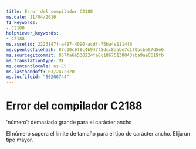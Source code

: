 ```yaml
---
title: Error del compilador C2188
ms.date: 11/04/2016
f1_keywords:
- C2188
helpviewer_keywords:
- C2188
ms.assetid: 2223147f-e487-4090-acdf-75ba4e1114f6
ms.openlocfilehash: 87c20c6f8c4b947f5dcc8aabe7c1f0bcbe97d5e6
ms.sourcegitcommit: 857fa6b530224fa6c18675138043aba9aa0619fb
ms.translationtype: MT
ms.contentlocale: es-ES
ms.lasthandoff: 03/24/2020
ms.locfileid: "80206744"
---
```

# <a name="compiler-error-c2188"></a>Error del compilador C2188

'número': demasiado grande para el carácter ancho

El número supera el límite de tamaño para el tipo de carácter ancho. Elija un tipo mayor.
